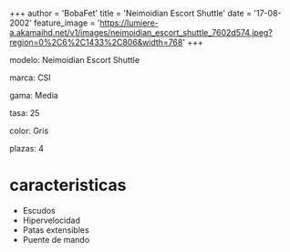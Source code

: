 +++author = 'BobaFet'title = 'Neimoidian Escort Shuttle'date = '17-08-2002'feature_image = 'https://lumiere-a.akamaihd.net/v1/images/neimoidian_escort_shuttle_7602d574.jpeg?region=0%2C6%2C1433%2C806&width=768'+++<!--more--> modelo: Neimoidian Escort Shuttlemarca: CSIgama: Mediatasa: 25color: Grisplazas: 4# caracteristicas* Escudos* Hipervelocidad* Patas extensibles* Puente de mando